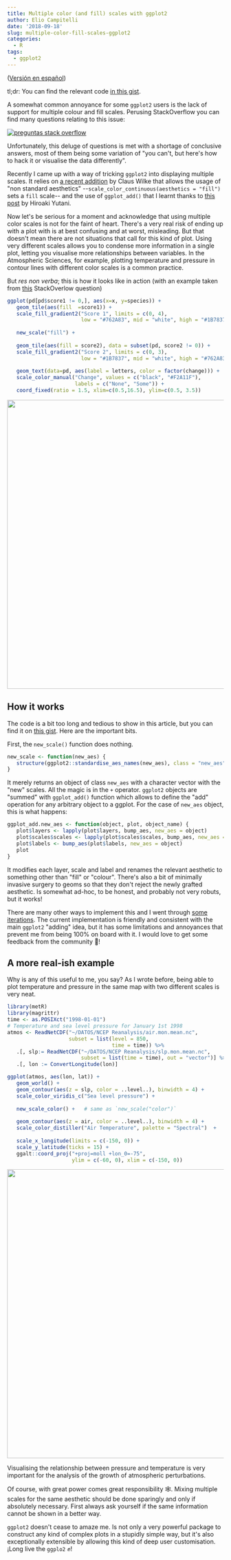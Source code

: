 ```yaml
---
title: Multiple color (and fill) scales with ggplot2
author: Elio Campitelli
date: '2018-09-18'
slug: multiple-color-fill-scales-ggplot2
categories:
  - R
tags:
  - ggplot2
---
```






([Versión en español](https://eliocamp.github.io/codigo-r/2018/09/multiples-escalas-colores-ggplot2/))

tl;dr: You can find the relevant code [in this gist](https://gist.github.com/eliocamp/eabafab2825779b88905954d84c82b32).


A somewhat common annoyance for some `ggplot2` users is the lack of support for multiple colour and fill scales. Perusing StackOverflow you can find many questions relating to this issue:

[![preguntas stack overflow](/images/ggplo2_twoscales_so_small.jpg)](https://stackoverflow.com/search?q=ggplot2+two+color+scales)

Unfortunately, this deluge of questions is met with a shortage of conclusive answers, most of them being some variation of "you can't, but here's how to hack it or visualise the data differently".

Recently I came up with a way of tricking `ggplot2` into displaying multiple scales. It relies on [a recent addition](https://github.com/tidyverse/ggplot2/pull/2555) by Claus Wilke that allows the usage of "non standard aesthetics" --`scale_color_continuous(aesthetics = "fill")` sets a `fill` scale-- and the use of `ggplot_add()` that I learnt thanks to [this post](https://yutani.rbind.io/post/2017-11-07-ggplot-add) by Hiroaki Yutani.

Now let's be serious for a moment and acknowledge that using multiple color scales is not for the faint of heart. There's a very real risk of ending up with a plot with is at best confusing and at worst, misleading. But that doesn't mean there are not situations that call for this kind of plot. Using very different scales allows you to condense more information in a single plot, letting you visualise more relationships between variables. In the Atmospheric Sciences, for example, plotting temperature and pressure in contour lines with different color scales is a common practice. 

But *res non verba*; this is how it looks like in action (with an example taken from [this](https://stackoverflow.com/questions/16129876/ggplot2-multiple-scales-legends-per-aesthetic-revisited) StackOverlow question)


```r
ggplot(pd[pd$score1 != 0,], aes(x=x, y=species)) +
   geom_tile(aes(fill  =score1)) +
   scale_fill_gradient2("Score 1", limits = c(0, 4), 
                        low = "#762A83", mid = "white", high = "#1B7837") +
   
   new_scale("fill") +
   
   geom_tile(aes(fill = score2), data = subset(pd, score2 != 0)) +
   scale_fill_gradient2("Score 2", limits = c(0, 3), 
                        low = "#1B7837", mid = "white", high = "#762A83") +
   
   geom_text(data=pd, aes(label = letters, color = factor(change))) +
   scale_color_manual("Change", values = c("black", "#F2A11F"), 
                      labels = c("None", "Some")) +
   coord_fixed(ratio = 1.5, xlim=c(0.5,16.5), ylim=c(0.5, 3.5)) 
```

<img src="/post/2018-09-18-multiple-color-and-fill-scales-with-ggplot2_files/figure-html/unnamed-chunk-1-1.png" width="672" />

## How it works

The code is a bit too long and tedious to show in this article, but you can find it on [this gist](https://gist.github.com/eliocamp/eabafab2825779b88905954d84c82b32). Here are the important bits. 

First, the `new_scale()` function does nothing. 


```r
new_scale <- function(new_aes) {
   structure(ggplot2::standardise_aes_names(new_aes), class = "new_aes")
}
```

It merely returns an object of class `new_aes` with a character vector with the "new" scales. All the magic is in the `+` operator. `ggplot2` objects are "summed" with `ggplot_add()` function which allows to define the "add" operation for any arbitrary object to a ggplot. For the case of `new_aes` object, this is what happens:


```r
ggplot_add.new_aes <- function(object, plot, object_name) {
   plot$layers <- lapply(plot$layers, bump_aes, new_aes = object)
   plot$scales$scales <- lapply(plot$scales$scales, bump_aes, new_aes = object)
   plot$labels <- bump_aes(plot$labels, new_aes = object)
   plot
}
```

It modifies each layer, scale and label and renames the relevant aesthetic to something other than "fill" or "colour". There's also a bit of minimally invasive surgery to geoms so that they don't reject the newly grafted aesthetic. Is somewhat ad-hoc, to be honest, and probably not very robuts, but it works!

There are many other ways to implement this and I went through [some iterations](https://twitter.com/d_olivaw/status/1040722632675610626). The current implementation is friendly and consistent with the main `ggplot2` "adding" idea, but it has some limitations and annoyances that prevent me from being 100% on board with it. I would love to get some feedback from the community 🤞!

## A more real-ish example

Why is any of this useful to me, you say? As I wrote before, being able to plot temperature and pressure in the same map with two different scales is very neat. 


```r
library(metR)
library(magrittr)
time <- as.POSIXct("1998-01-01")
# Temperature and sea level pressure for January 1st 1998
atmos <- ReadNetCDF("~/DATOS/NCEP Reanalysis/air.mon.mean.nc", 
                    subset = list(level = 850, 
                                  time = time)) %>% 
   .[, slp:= ReadNetCDF("~/DATOS/NCEP Reanalysis/slp.mon.mean.nc", 
                        subset = list(time = time), out = "vector")] %>% 
   .[, lon := ConvertLongitude(lon)]

ggplot(atmos, aes(lon, lat)) +
   geom_world() +
   geom_contour(aes(z = slp, color = ..level..), binwidth = 4) +
   scale_color_viridis_c("Sea level pressure") +
   
   new_scale_color() +   # same as `new_scale("color")`
   
   geom_contour(aes(z = air, color = ..level..), binwidth = 4) +
   scale_color_distiller("Air Temperature", palette = "Spectral")  +
   
   scale_x_longitude(limits = c(-150, 0)) +
   scale_y_latitude(ticks = 15) +
   ggalt::coord_proj("+proj=moll +lon_0=-75", 
                     ylim = c(-60, 0), xlim = c(-150, 0))
```

<img src="/post/2018-09-18-multiple-color-and-fill-scales-with-ggplot2_files/figure-html/unnamed-chunk-4-1.png" width="672" />

Visualising the relationship between pressure and temperature is very important for the analysis of the growth of atmospheric perturbations. 

Of course, with great power comes great responsibility 🕸. Mixing multiple scales for the same aesthetic should be done sparingly and only if absolutely necessary. First always ask yourself if the same information cannot be shown in a better way. 

`ggplot2` doesn't cease to amaze me. Is not only a very powerful package to construct any kind of complex plots in a stupidly simple way, but it's also exceptionally extensible by allowing this kind of deep user customisation. ¡Long live the `ggplo2` ✊!
